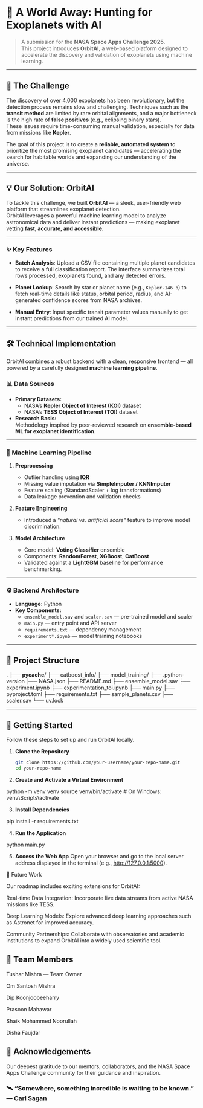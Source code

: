 # 🌌 A World Away: Hunting for Exoplanets with AI

> A submission for the **NASA Space Apps Challenge 2025**.  
> This project introduces **OrbitAI**, a web-based platform designed to accelerate the discovery and validation of exoplanets using machine learning.

---

## 📜 The Challenge

The discovery of over 4,000 exoplanets has been revolutionary, but the detection process remains slow and challenging. Techniques such as the **transit method** are limited by rare orbital alignments, and a major bottleneck is the high rate of **false positives** (e.g., eclipsing binary stars).  
These issues require time-consuming manual validation, especially for data from missions like **Kepler**.

The goal of this project is to create a **reliable, automated system** to prioritize the most promising exoplanet candidates — accelerating the search for habitable worlds and expanding our understanding of the universe.

---

## 💡 Our Solution: OrbitAI

To tackle this challenge, we built **OrbitAI** — a sleek, user-friendly web platform that streamlines exoplanet detection.  
OrbitAI leverages a powerful machine learning model to analyze astronomical data and deliver instant predictions — making exoplanet vetting **fast, accurate, and accessible**.

---

### ✨ Key Features

- **Batch Analysis**: Upload a CSV file containing multiple planet candidates to receive a full classification report. The interface summarizes total rows processed, exoplanets found, and any detected errors.

- **Planet Lookup**: Search by star or planet name (e.g., `Kepler-146 b`) to fetch real-time details like status, orbital period, radius, and AI-generated confidence scores from NASA archives.

- **Manual Entry**: Input specific transit parameter values manually to get instant predictions from our trained AI model.

---

## 🛠️ Technical Implementation

OrbitAI combines a robust backend with a clean, responsive frontend — all powered by a carefully designed **machine learning pipeline**.

### 📊 Data Sources

- **Primary Datasets:**  
  - NASA’s **Kepler Object of Interest (KOI)** dataset  
  - NASA’s **TESS Object of Interest (TOI)** dataset  
- **Research Basis:**  
  Methodology inspired by peer-reviewed research on **ensemble-based ML for exoplanet identification**.

---

### 🤖 Machine Learning Pipeline

1. **Preprocessing**  
   - Outlier handling using **IQR**  
   - Missing value imputation via **SimpleImputer / KNNImputer**  
   - Feature scaling (StandardScaler + log transformations)  
   - Data leakage prevention and validation checks  

2. **Feature Engineering**  
   - Introduced a *"natural vs. artificial score"* feature to improve model discrimination.

3. **Model Architecture**  
   - Core model: **Voting Classifier** ensemble  
   - Components: **RandomForest**, **XGBoost**, **CatBoost**  
   - Validated against a **LightGBM** baseline for performance benchmarking.  

---

### ⚙️ Backend Architecture

- **Language:** Python  
- **Key Components:**  
  - `ensemble_model.sav` and `scaler.sav` — pre-trained model and scaler  
  - `main.py` — entry point and API server  
  - `requirements.txt` — dependency management  
  - `experiment*.ipynb` — model training notebooks  

---

## 🌳 Project Structure


.
├── __pycache__/
├── catboost_info/
├── model_training/
├── .python-version
├── NASA.json
├── README.md
├── ensemble_model.sav
├── experiment.ipynb
├── experimentation_toi.ipynb
├── main.py
├── pyproject.toml
├── requirements.txt
├── sample_planets.csv
├── scaler.sav
└── uv.lock


---

## 🚀 Getting Started

Follow these steps to set up and run OrbitAI locally.

1. **Clone the Repository**
   ```bash
   git clone https://github.com/your-username/your-repo-name.git
   cd your-repo-name

2. **Create and Activate a Virtual Environment**

python -m venv venv
source venv/bin/activate   # On Windows: venv\Scripts\activate


3. **Install Dependencies**

pip install -r requirements.txt


4. **Run the Application**

python main.py


5. **Access the Web App**
Open your browser and go to the local server address displayed in the terminal (e.g., http://127.0.0.1:5000).

🔮 Future Work

Our roadmap includes exciting extensions for OrbitAI:

Real-time Data Integration: Incorporate live data streams from active NASA missions like TESS.

Deep Learning Models: Explore advanced deep learning approaches such as Astronet for improved accuracy.

Community Partnerships: Collaborate with observatories and academic institutions to expand OrbitAI into a widely used scientific tool.

## 👥 Team Members

Tushar Mishra — Team Owner

Om Santosh Mishra

Dip Koonjoobeeharry

Prasoon Mahawar

Shaik Mohammed Noorullah

Disha Faujdar

## 🙏 Acknowledgements

Our deepest gratitude to our mentors, collaborators, and the NASA Space Apps Challenge community for their guidance and inspiration.

### 🛰️ “Somewhere, something incredible is waiting to be known.” — Carl Sagan
